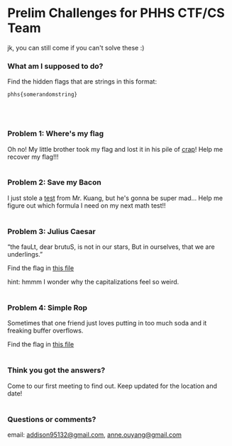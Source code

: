 # Prelim Challenges for PHHS CTF/CS Team

jk, you can still come if you can't solve these :)



### What am I supposed to do?

Find the hidden flags that are strings in this format:

```
phhs{somerandomstring}
```
<br><br>



### Problem 1: Where's my flag

Oh no! My little brother took my flag and lost it in his pile of [crap](wheresmyflag/wheresmyflag)! Help me recover my flag!!!
<br><br>



### Problem 2: Save my Bacon

I just stole a [test](leaked-exam/tf-answers.txt) from Mr. Kuang, but he's gonna be super mad... Help me figure out which formula I need on my next math test!!
<br><br>



### Problem 3: Julius Caesar

“the fauLt, dear brutuS, is not in our stars, But in ourselves, that we are underlings.”

Find the flag in [this file](julius-caesar/Vincenzo_Camuccini_-_La_morte_di_Cesare.png)

hint: hmmm I wonder why the capitalizations feel so weird.
<br><br>



### Problem 4: Simple Rop

Sometimes that one friend just loves putting in too much soda and it freaking buffer overflows.

Find the flag in [this file](simplerop/simplerop)
<br><br>



### Think you got the answers?

Come to our first meeting to find out. Keep updated for the location and date!
<br><br>


### Questions or comments?
email: addison95132@gmail.com, anne.ouyang@gmail.com
